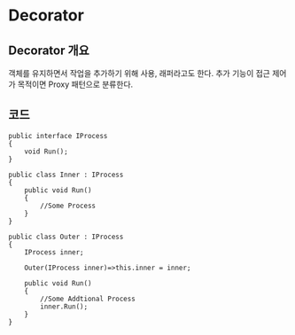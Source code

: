 # Decorator

## Decorator 개요
객체를 유지하면서 작업을 추가하기 위해 사용, 래퍼라고도 한다. 추가 기능이 접근 제어가 목적이면 Proxy 패턴으로 분류한다.

## 코드
```
public interface IProcess
{
    void Run();
}

public class Inner : IProcess
{
    public void Run()
    {
        //Some Process
    }
}

public class Outer : IProcess
{
    IProcess inner;
    
    Outer(IProcess inner)=>this.inner = inner;

    public void Run()
    {
        //Some Addtional Process
        inner.Run();
    }
}
```